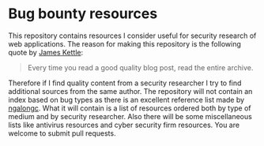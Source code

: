 # Bug bounty resources
This repository contains resources I consider useful for security research of web applications.
The reason for making this repository is the following quote by [James Kettle](https://portswigger.net/blog/so-you-want-to-be-a-web-security-researcher):
> Every time you read a good quality blog post, read the entire archive.

Therefore if I find quality content from a security researcher I try to find additional sources from the same author.
The repository will not contain an index based on bug types as there is an excellent reference list made by [ngalongc](https://github.com/ngalongc/bug-bounty-reference).
What it will contain is a list of resources ordered both by type of medium and by security researcher.
Also there will be some miscellaneous lists like antivirus resources and cyber security firm resources.
You are welcome to submit pull requests.
